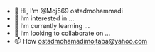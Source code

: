 - 👋 Hi, I’m @Moj569 ostadmohammadi 
- 👀 I’m interested in ...
- 🌱 I’m currently learning ...
- 💞️ I’m looking to collaborate on ...
- 📫 How  ostadmohamadimojtaba@yahoo.com
  
  

<!---
Moj569/Moj569 is a ✨ special ✨ repository because its `README.md` (this file) appears on your GitHub profile.
You can click the Preview link to take a look at your changes.
--->
